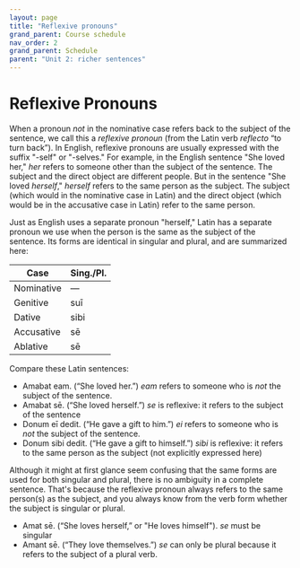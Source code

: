 ```yaml
---
layout: page
title: "Reflexive pronouns"
grand_parent: Course schedule
nav_order: 2
grand_parent: Schedule
parent: "Unit 2: richer sentences"
---
```



# Reflexive Pronouns

When a pronoun *not* in  the nominative case refers back to the subject of the sentence, we call this a *reflexive pronoun* (from the Latin verb *reflecto* “to turn back”). In English, reflexive pronouns are usually expressed with the suffix "-self" or "-selves." For example, in the English sentence "She loved her," *her* refers to someone other than the subject of the sentence. The subject and the direct object are different people.  But in the sentence "She loved *herself*," *herself* refers to the same person as the subject.  The subject (which would in the nominative case in Latin) and the direct object (which would be in the accusative case in Latin) refer to the same person.

Just as English uses a separate pronoun "herself," Latin has a separate pronoun we use when the person is the same as the subject of the sentence.  Its forms are identical in singular and plural, and are summarized here: 





| Case | 	Sing./Pl. |
| --- | --- |
| Nominative | 	— |
| Genitive | 	suī |
| Dative | 	sibi |
| Accusative | 	sē |
| Ablative | 	sē |



Compare these Latin sentences:

- Amabat eam. (“She loved her.”) *eam* refers to someone who is *not* the subject of the sentence.
- Amabat sē. (“She loved herself.”) *se* is reflexive: it refers to the subject of the sentence
- Donum eī dedit. (“He gave a gift to him.”) *ei* refers to someone who is *not* the subject of the sentence.
- Donum sibi dedit. (“He gave a gift to himself.”)  *sibi* is reflexive:  it refers to the same person as the subject (not explicitly expressed here)


Although it might at first glance seem confusing that the same forms are used for both singular and plural, there is no ambiguity in a complete sentence.  That's because the reflexive pronoun always refers to the same person(s) as the subject, and you always know from the verb form whether the subject is singular or plural.

- Amat sē. (“She loves herself,” or "He loves himself").  *se* must be singular
- Amant sē. (“They love themselves.”) *se* can only be plural because it refers to the subject of a plural verb.

